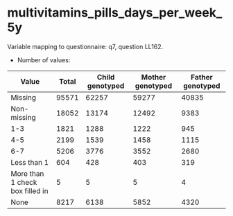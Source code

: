 # multivitamins_pills_days_per_week_5y
Variable mapping to questionnaire: q7, question LL162.
- Number of values:

| Value | Total | Child genotyped | Mother genotyped | Father genotyped |
| ----- | ----- | --------------- | ---------------- | ---------------- |
| Missing | 95571 | 62257 | 59277 | 40835 |
| Non-missing | 18052 | 13174 | 12492 | 9383 |
| 1-3 | 1821 | 1288 | 1222 |945 |
| 4-5 | 2199 | 1539 | 1458 |1115 |
| 6-7 | 5206 | 3776 | 3552 |2680 |
| Less than 1 | 604 | 428 | 403 |319 |
| More than 1 check box filled in | 5 | 5 | 5 |4 |
| None | 8217 | 6138 | 5852 |4320 |



